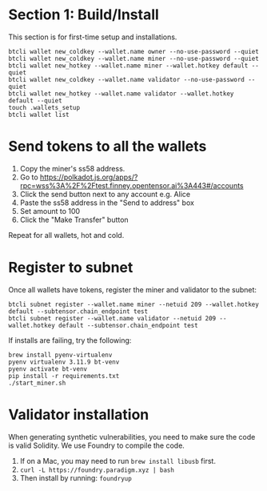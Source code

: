 # Section 1: Build/Install
This section is for first-time setup and installations.

```
btcli wallet new_coldkey --wallet.name owner --no-use-password --quiet
btcli wallet new_coldkey --wallet.name miner --no-use-password --quiet
btcli wallet new_hotkey --wallet.name miner --wallet.hotkey default --quiet
btcli wallet new_coldkey --wallet.name validator --no-use-password --quiet
btcli wallet new_hotkey --wallet.name validator --wallet.hotkey default --quiet
touch .wallets_setup
btcli wallet list
```

# Send tokens to all the wallets

1. Copy the miner's ss58 address.
2. Go to 
https://polkadot.js.org/apps/?rpc=wss%3A%2F%2Ftest.finney.opentensor.ai%3A443#/accounts
3. Click the send button next to any account e.g. Alice
4. Paste the ss58 address in the "Send to address" box
5. Set amount to 100
6. Click the "Make Transfer" button

Repeat for all wallets, hot and cold.

# Register to subnet
Once all wallets have tokens, register the miner and validator to the subnet:
```
btcli subnet register --wallet.name miner --netuid 209 --wallet.hotkey default --subtensor.chain_endpoint test
btcli subnet register --wallet.name validator --netuid 209 --wallet.hotkey default --subtensor.chain_endpoint test
```

If installs are failing, try the following:

```
brew install pyenv-virtualenv
pyenv virtualenv 3.11.9 bt-venv 
pyenv activate bt-venv
pip install -r requirements.txt
./start_miner.sh
```

# Validator installation
When generating synthetic vulnerabilities, you need to make sure the code is valid Solidity. We use Foundry to compile the code.
1. If on a Mac, you may need to run `brew install libusb` first.
2. `curl -L https://foundry.paradigm.xyz | bash`
3. Then install by running: `foundryup`
